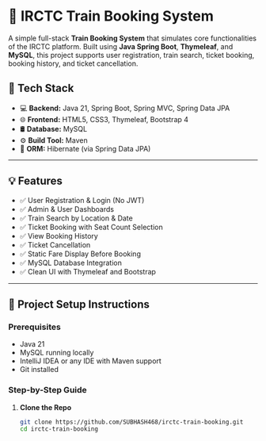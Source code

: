 # 🚆 IRCTC Train Booking System

A simple full-stack **Train Booking System** that simulates core functionalities of the IRCTC platform. Built using **Java Spring Boot**, **Thymeleaf**, and **MySQL**, this project supports user registration, train search, ticket booking, booking history, and ticket cancellation.

## 📌 Tech Stack

- 💻 **Backend:** Java 21, Spring Boot, Spring MVC, Spring Data JPA
- 🌐 **Frontend:** HTML5, CSS3, Thymeleaf, Bootstrap 4
- 🛢️ **Database:** MySQL
- ⚙️ **Build Tool:** Maven
- 💾 **ORM:** Hibernate (via Spring Data JPA)

---

## 💡 Features

- ✅ User Registration & Login (No JWT)
- ✅ Admin & User Dashboards
- ✅ Train Search by Location & Date
- ✅ Ticket Booking with Seat Count Selection
- ✅ View Booking History
- ✅ Ticket Cancellation
- ✅ Static Fare Display Before Booking
- ✅ MySQL Database Integration
- ✅ Clean UI with Thymeleaf and Bootstrap

---

## 🔧 Project Setup Instructions

### Prerequisites

- Java 21
- MySQL running locally
- IntelliJ IDEA or any IDE with Maven support
- Git installed

### Step-by-Step Guide

1. **Clone the Repo**
   ```bash
   git clone https://github.com/SUBHASH468/irctc-train-booking.git
   cd irctc-train-booking
